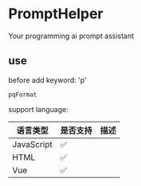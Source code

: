 # PromptHelper
Your programming ai prompt assistant

## use
before add keyword: 'p'

```
pqFormat
```

support language:

| 语言类型 | 是否支持   | 描述                |
|----------|------------|---------------------|
| JavaScript | ✅ |  |
| HTML      | ✅ |  |
| Vue       | ✅ |  |
